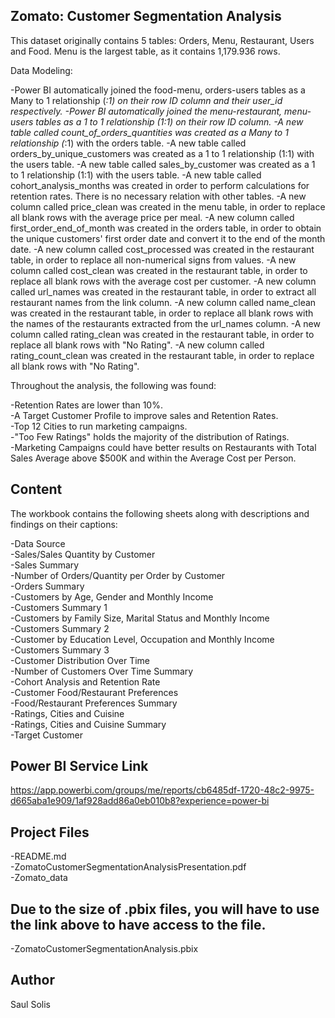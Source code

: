
## Zomato: Customer Segmentation Analysis

This dataset originally contains 5 tables: Orders, Menu, Restaurant, Users and Food. Menu is the largest table, as it contains 1,179.936 rows.

Data Modeling:

-Power BI automatically joined the food-menu, orders-users tables as a Many to 1 relationship (*:1) on their row ID column and their user_id respectively.
-Power BI automatically joined the menu-restaurant, menu-users tables as a 1 to 1 relationship (1:1) on their row ID column.
-A new table called count_of_orders_quantities was created as a Many to 1 relationship (*:1) with the orders table.
-A new table called orders_by_unique_customers was created as a 1 to 1 relationship (1:1) with the users table.
-A new table called sales_by_customer was created as a 1 to 1 relationship (1:1) with the users table.
-A new table called cohort_analysis_months was created in order to perform calculations for retention rates. There is no necessary relation with other tables.
-A new column called price_clean was created in the menu table, in order to replace all blank rows with the average price per meal.
-A new column called first_order_end_of_month was created in the orders table, in order to obtain the unique customers' first order date and convert it to the end of the month date.
-A new column called cost_processed was created in the restaurant table, in order to replace all non-numerical signs from values.
-A new column called cost_clean was created in the restaurant table, in order to replace all blank rows with the average cost per customer.
-A new column called url_names was created in the restaurant table, in order to extract all restaurant names from the link column.
-A new column called name_clean was created in the restaurant table, in order to replace all blank rows with the names of the restaurants extracted from the url_names column.
-A new column called rating_clean was created in the restaurant table, in order to replace all blank rows with "No Rating".
-A new column called rating_count_clean was created in the restaurant table, in order to replace all blank rows with "No Rating".

Throughout the analysis, the following was found:

-Retention Rates are lower than 10%.<br>
-A Target Customer Profile to improve sales and Retention Rates.<br>
-Top 12 Cities to run marketing campaigns.<br>
-"Too Few Ratings" holds the majority of the distribution of Ratings.<br>
-Marketing Campaigns could have better results on Restaurants with Total Sales Average above $500K and within the Average Cost per Person.<br>

## Content

The workbook contains the following sheets along with descriptions and findings on their captions:

-Data Source<br>
-Sales/Sales Quantity by Customer<br>
-Sales Summary<br>
-Number of Orders/Quantity per Order by Customer<br>
-Orders Summary<br>
-Customers by Age, Gender and Monthly Income<br>
-Customers Summary 1<br>
-Customers by Family Size, Marital Status and Monthly Income<br>
-Customers Summary 2<br>
-Customer by Education Level, Occupation and Monthly Income<br>
-Customers Summary 3<br>
-Customer Distribution Over Time<br>
-Number of Customers Over Time Summary<br>
-Cohort Analysis and Retention Rate<br>
-Customer Food/Restaurant Preferences<br>
-Food/Restaurant Preferences Summary<br>
-Ratings, Cities and Cuisine<br>
-Ratings, Cities and Cuisine Summary<br>
-Target Customer<br>

## Power BI Service Link

https://app.powerbi.com/groups/me/reports/cb6485df-1720-48c2-9975-d665aba1e909/1af928add86a0eb010b8?experience=power-bi

## Project Files

-README.md<br>
-ZomatoCustomerSegmentationAnalysisPresentation.pdf<br>
-Zomato_data<br>

## Due to the size of .pbix files, you will have to use the link above to have access to the file.
-ZomatoCustomerSegmentationAnalysis.pbix<br>

## Author

Saul Solis